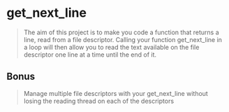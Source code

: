 # get_next_line
> The aim of this project is to make you code a function that returns a line, read from a file descriptor.
Calling your function get_next_line in a loop will then allow you to read the text available on the file descriptor one line at a time until the end of it.
## Bonus
> Manage multiple file descriptors with your get_next_line without losing the reading thread on each of the descriptors
